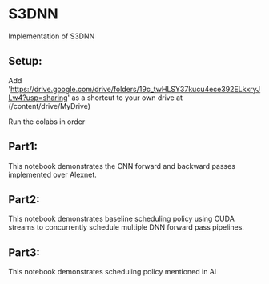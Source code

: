 # S3DNN
Implementation of S3DNN

## Setup:
Add 'https://drive.google.com/drive/folders/19c_twHLSY37kucu4ece392ELkxryJLw4?usp=sharing' as a shortcut to your own drive at (/content/drive/MyDrive)

Run the colabs in order
## Part1:
This notebook demonstrates the CNN forward and backward passes implemented over Alexnet.

## Part2:
This notebook demonstrates baseline scheduling policy using CUDA streams to concurrently schedule multiple DNN forward pass pipelines.

## Part3:
This notebook demonstrates  scheduling policy mentioned in Al
